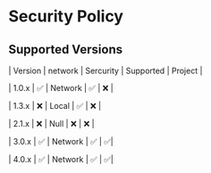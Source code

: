 # Security Policy

## Supported Versions

| Version | network             | Sercurity       | Supported           | Project           |

| 1.0.x   | :white_check_mark:  | Network         | :white_check_mark:  | :x:               |

| 1.3.x   | :x:                 | Local           | :white_check_mark:  | :x:               |

| 2.1.x   | :x:                 | Null            | :x:                 | :x:               |

| 3.0.x   | :white_check_mark:  | Network         | :white_check_mark:  | :white_check_mark:|

| 4.0.x   | :white_check_mark:  | Network         | :white_check_mark:  | :white_check_mark:|
